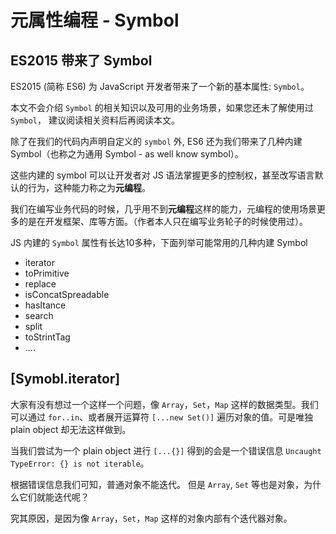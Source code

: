 # 元属性编程 - Symbol

## ES2015 带来了 Symbol

ES2015 (简称 ES6) 为 JavaScript 开发者带来了一个新的基本属性: `Symbol`。

本文不会介绍 `Symbol` 的相关知识以及可用的业务场景，如果您还未了解使用过 `Symbol`， 建议阅读相关资料后再阅读本文。

除了在我们的代码内声明自定义的 `symbol` 外, ES6 还为我们带来了几种内建 Symbol（也称之为通用 Symbol - as well know symbol）。

这些内建的 symbol 可以让开发者对 JS 语法掌握更多的控制权，甚至改写语言默认的行为，这种能力称之为**元编程**。

我们在编写业务代码的时候，几乎用不到**元编程**这样的能力，元编程的使用场景更多的是在开发框架、库等方面。（作者本人只在编写业务轮子的时候使用过）。

JS 内建的 `Symbol` 属性有长达10多种，下面列举可能常用的几种内建 Symbol

- iterator
- toPrimitive
- replace
- isConcatSpreadable
- hasItance
- search
- split
- toStrintTag
- ....

## [Symobl.iterator]

大家有没有想过一个这样一个问题，像 `Array`，`Set`，`Map` 这样的数据类型。我们可以通过 `for..in`、或者展开运算符 `[...new Set()]` 遍历对象的值。可是唯独 plain object 却无法这样做到。

当我们尝试为一个 plain object 进行 `[...{}]` 得到的会是一个错误信息 `Uncaught TypeError: {} is not iterable`。

根据错误信息我们可知，普通对象不能迭代。 但是 `Array`, `Set` 等也是对象，为什么它们就能迭代呢？

究其原因，是因为像 `Array`，`Set`，`Map` 这样的对象内部有个迭代器对象。